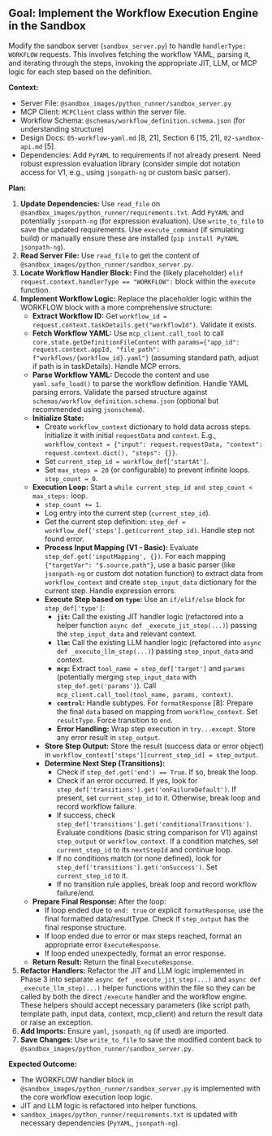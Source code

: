 ## Goal: Implement the Workflow Execution Engine in the Sandbox

Modify the sandbox server (`sandbox_server.py`) to handle `handlerType: WORKFLOW` requests. This involves fetching the workflow YAML, parsing it, and iterating through the steps, invoking the appropriate JIT, LLM, or MCP logic for each step based on the definition.

**Context:**
*   Server File: `@sandbox_images/python_runner/sandbox_server.py`
*   MCP Client: `MCPClient` class within the server file.
*   Workflow Schema: `@schemas/workflow_definition.schema.json` (for understanding structure)
*   Design Docs: `05-workflow-yaml.md` [8, 21], Section 6 [15, 21], `02-sandbox-api.md` [5].
*   Dependencies: Add `PyYAML` to requirements if not already present. Need robust expression evaluation library (consider simple dot notation access for V1, e.g., using `jsonpath-ng` or custom basic parser).

**Plan:**

1.  **Update Dependencies:** Use `read_file` on `@sandbox_images/python_runner/requirements.txt`. Add `PyYAML` and potentially `jsonpath-ng` (for expression evaluation). Use `write_to_file` to save the updated requirements. Use `execute_command` (if simulating build) or manually ensure these are installed (`pip install PyYAML jsonpath-ng`).
2.  **Read Server File:** Use `read_file` to get the content of `@sandbox_images/python_runner/sandbox_server.py`.
3.  **Locate Workflow Handler Block:** Find the (likely placeholder) `elif request.context.handlerType == "WORKFLOW":` block within the `execute` function.
4.  **Implement Workflow Logic:** Replace the placeholder logic within the WORKFLOW block with a more comprehensive structure:
    *   **Extract Workflow ID:** Get `workflow_id = request.context.taskDetails.get("workflowId")`. Validate it exists.
    *   **Fetch Workflow YAML:** Use `mcp_client.call_tool` to call `core.state.getDefinitionFileContent` with `params={"app_id": request.context.appId, "file_path": f"workflows/{workflow_id}.yaml"}` (assuming standard path, adjust if path is in taskDetails). Handle MCP errors.
    *   **Parse Workflow YAML:** Decode the content and use `yaml.safe_load()` to parse the workflow definition. Handle YAML parsing errors. Validate the parsed structure against `schemas/workflow_definition.schema.json` (optional but recommended using `jsonschema`).
    *   **Initialize State:**
        *   Create `workflow_context` dictionary to hold data across steps. Initialize it with initial `requestData` and `context`. E.g., `workflow_context = {"input": request.requestData, "context": request.context.dict(), "steps": {}}`.
        *   Set `current_step_id = workflow_def['startAt']`.
        *   Set `max_steps = 20` (or configurable) to prevent infinite loops. `step_count = 0`.
    *   **Execution Loop:** Start a `while current_step_id and step_count < max_steps:` loop.
        *   `step_count += 1`.
        *   Log entry into the current step (`current_step_id`).
        *   Get the current step definition: `step_def = workflow_def['steps'].get(current_step_id)`. Handle step not found error.
        *   **Process Input Mapping (V1 - Basic):** Evaluate `step_def.get('inputMapping', {})`. For each mapping `{"targetVar": "$.source.path"}`, use a basic parser (like `jsonpath-ng` or custom dot notation function) to extract data from `workflow_context` and create `step_input_data` dictionary for the current step. Handle expression errors.
        *   **Execute Step based on `type`:** Use an `if/elif/else` block for `step_def['type']`:
            *   **`jit`:** Call the existing JIT handler logic (refactored into a helper function `async def _execute_jit_step(...)`) passing the `step_input_data` and relevant context.
            *   **`llm`:** Call the existing LLM handler logic (refactored into `async def _execute_llm_step(...)`) passing `step_input_data` and context.
            *   **`mcp`:** Extract `tool_name = step_def['target']` and `params` (potentially merging `step_input_data` with `step_def.get('params')`). Call `mcp_client.call_tool(tool_name, params, context)`.
            *   **`control`:** Handle subtypes. For `formatResponse` [8]: Prepare the final `data` based on mapping from `workflow_context`. Set `resultType`. Force transition to `end`.
            *   **Error Handling:** Wrap step execution in `try...except`. Store any error result in `step_output`.
        *   **Store Step Output:** Store the result (success data or error object) in `workflow_context['steps'][current_step_id] = step_output`.
        *   **Determine Next Step (Transitions):**
            *   Check if `step_def.get('end') == True`. If so, break the loop.
            *   Check if an error occurred. If yes, look for `step_def['transitions'].get('onFailureDefault')`. If present, set `current_step_id` to it. Otherwise, break loop and record workflow failure.
            *   If success, check `step_def['transitions'].get('conditionalTransitions')`. Evaluate conditions (basic string comparison for V1) against `step_output` or `workflow_context`. If a condition matches, set `current_step_id` to its `nextStepId` and continue loop.
            *   If no conditions match (or none defined), look for `step_def['transitions'].get('onSuccess')`. Set `current_step_id` to it.
            *   If no transition rule applies, break loop and record workflow failure/end.
    *   **Prepare Final Response:** After the loop:
        *   If loop ended due to `end: true` or explicit `formatResponse`, use the final formatted data/resultType. Check if `step_output` has the final response structure.
        *   If loop ended due to error or max steps reached, format an appropriate error `ExecuteResponse`.
        *   If loop ended unexpectedly, format an error response.
    *   **Return Result:** Return the final `ExecuteResponse`.
5.  **Refactor Handlers:** Refactor the JIT and LLM logic implemented in Phase 3 into separate `async def _execute_jit_step(...)` and `async def _execute_llm_step(...)` helper functions within the file so they can be called by both the direct `/execute` handler and the workflow engine. These helpers should accept necessary parameters (like script path, template path, input data, context, mcp_client) and return the result data or raise an exception.
6.  **Add Imports:** Ensure `yaml`, `jsonpath_ng` (if used) are imported.
7.  **Save Changes:** Use `write_to_file` to save the modified content back to `@sandbox_images/python_runner/sandbox_server.py`.

**Expected Outcome:**
*   The WORKFLOW handler block in `@sandbox_images/python_runner/sandbox_server.py` is implemented with the core workflow execution loop logic.
*   JIT and LLM logic is refactored into helper functions.
*   `sandbox_images/python_runner/requirements.txt` is updated with necessary dependencies (`PyYAML`, `jsonpath-ng`).